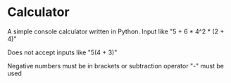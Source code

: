 # Calculator

A simple console calculator written in Python.
Input like "5 + 6 * 4^2 * (2 + 4)"

Does not accept inputs like "5(4 + 3)"

Negative numbers must be in brackets or subtraction operator "-" must be used

